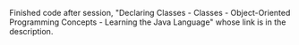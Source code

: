 Finished code after session, "Declaring Classes - Classes - Object-Oriented Programming Concepts - Learning the Java Language" whose link is in the description.
